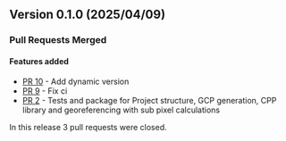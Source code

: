 ## Version 0.1.0 (2025/04/09)


### Pull Requests Merged

#### Features added

* [PR 10](https://github.com/pytroll/georeferencer/pull/10) - Add dynamic version
* [PR 9](https://github.com/pytroll/georeferencer/pull/9) - Fix ci
* [PR 2](https://github.com/pytroll/georeferencer/pull/2) - Tests and package for Project structure, GCP generation, CPP library and georeferencing with sub pixel calculations

In this release 3 pull requests were closed.


